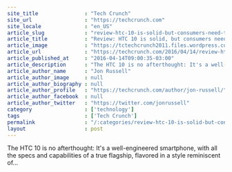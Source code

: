 ```yaml
---
site_title               : "Tech Crunch"
site_url                 : "https://techcrunch.com"
site_locale              : "en_US"
article_slug             : "review-htc-10-is-solid-but-consumers-need-to-be-convinced"
article_title            : "Review: HTC 10 is solid, but consumers need to be convinced"
article_image            : "https://tctechcrunch2011.files.wordpress.com/2016/04/6f9a9841.jpg?w=764&h=400&crop=1"
article_url              : "https://techcrunch.com/2016/04/14/review-htc-10-is-solid-but-consumers-need-to-be-convinced/"
article_published_at     : "2016-04-14T09:00:35-03:00"
article_description      : "The HTC 10 is no afterthought: It's a well-engineered smartphone, with all the specs and capabilities of a true flagship, flavored in a style reminiscent of..."
article_author_name      : "Jon Russell"
article_author_image     : null
article_author_biography : null
article_author_profile   : "https://techcrunch.com/author/jon-russell/"
article_author_facebook  : null
article_author_twitter   : "https://twitter.com/jonrussell"
category                 : ['technology']
tags                     : ['Tech Crunch']
permalink                : "/:categories/review-htc-10-is-solid-but-consumers-need-to-be-convinced/"
layout                   : post
---
```


The HTC 10 is no afterthought: It's a well-engineered smartphone, with all the specs and capabilities of a true flagship, flavored in a style reminiscent of...

